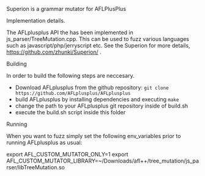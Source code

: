 Superion is a grammar mutator for AFLPlusPlus 


Implementation details.

The AFLplusplus API the has been implemented in js_parser/TreeMutation.cpp.  This can be used to fuzz various languages such as javascript/php/jerryscript etc. See the Superion for more details, https://github.com/zhunki/Superion/ .



Building

In order to build the following steps are neccesary.

 - Download AFLplusplus from the github repository:
   `git clone https://github.com/AFLplusplus/AFLplusplus`
 - build AFLplusplus by installing dependencies and executing `make`
 - change the path to your AFLplusplus git repository inside of build.sh
 - execute the build.sh script inside this folder


Running 

When you want to fuzz simply set the following env_variables prior to running AFLplusplus as usual:

export AFL_CUSTOM_MUTATOR_ONLY=1
export AFL_CUSTOM_MUTATOR_LIBRARY=~/Downloads/afl++/tree_mutation/js_parser/libTreeMutation.so



